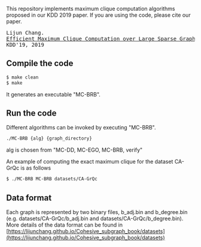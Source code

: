 This repository implements maximum clique computation algorithms proposed in our KDD 2019 paper. If you are using the code, please cite our paper.
<pre>
Lijun Chang.
<a href="https://lijunchang.github.io/pdf/2019-maxclique-kdd.pdf">Efficient Maximum Clique Computation over Large Sparse Graphs.</a>
KDD'19, 2019
</pre>

## Compile the code

```sh
$ make clean
$ make
```
It generates an executable "MC-BRB".

## Run the code

Different algorithms can be invoked by executing "MC-BRB".
```sh
./MC-BRB {alg} {graph_directory}
```
alg is chosen from "MC-DD, MC-EGO, MC-BRB, verify"

An example of computing the exact maximum clique for the dataset CA-GrQc is as follows
```sh
$ ./MC-BRB MC-BRB datasets/CA-GrQc
```

## Data format
Each graph is represented by two binary files, b_adj.bin and b_degree.bin (e.g. datasets/CA-GrQc/b_adj.bin and datasets/CA-GrQc/b_degree.bin). More details of the data format can be found in [https://lijunchang.github.io/Cohesive_subgraph_book/datasets](https://lijunchang.github.io/Cohesive_subgraph_book/datasets)
